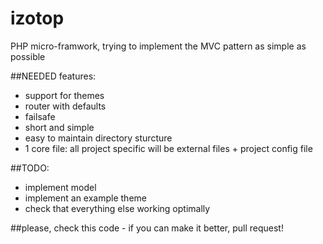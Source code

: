 # izotop
PHP micro-framwork, trying to implement the MVC pattern as simple as possible

##NEEDED features:
* support for themes
* router with defaults
* failsafe
* short and simple
* easy to maintain directory sturcture
* 1 core file: all project specific will be external files + project config file

##TODO:
* implement model
* implement an example theme
* check that everything else working optimally

##please, check this code - if you can make it better, pull request!
